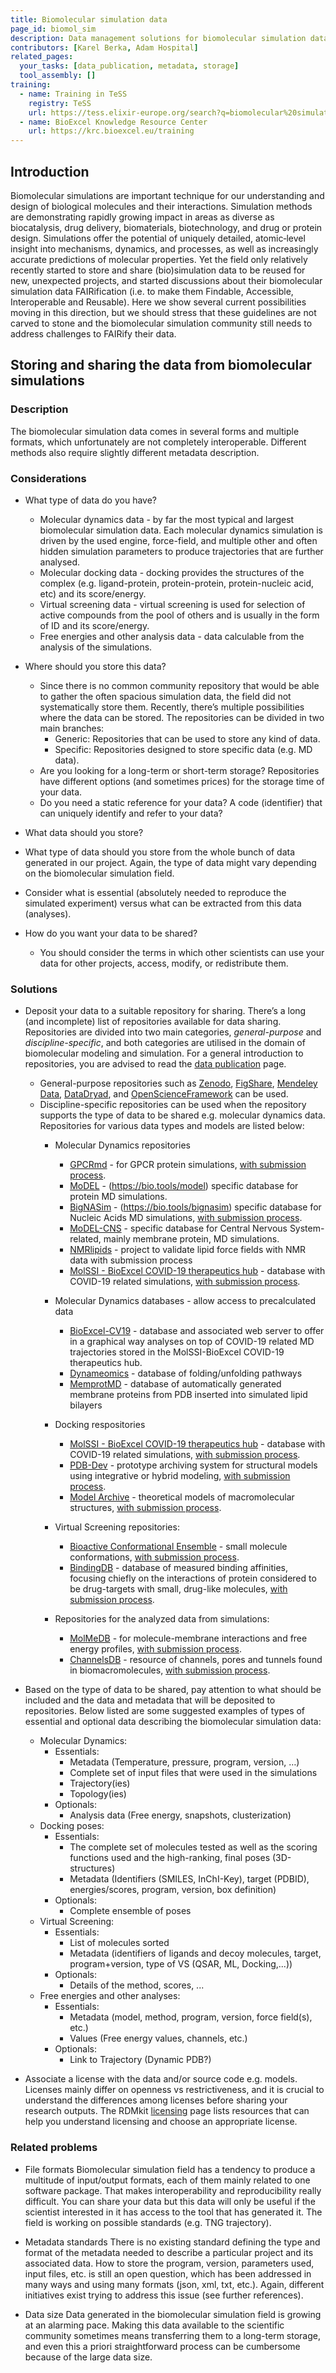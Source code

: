 ```yaml
---
title: Biomolecular simulation data
page_id: biomol_sim
description: Data management solutions for biomolecular simulation data
contributors: [Karel Berka, Adam Hospital]
related_pages:
  your_tasks: [data_publication, metadata, storage]
  tool_assembly: []
training:
  - name: Training in TeSS
    registry: TeSS
    url: https://tess.elixir-europe.org/search?q=biomolecular%20simulation
  - name: BioExcel Knowledge Resource Center
    url: https://krc.bioexcel.eu/training
---
```

## Introduction
Biomolecular simulations are important technique for our understanding and design of biological molecules and their interactions. Simulation methods are demonstrating rapidly growing impact in areas as diverse as biocatalysis, drug delivery, biomaterials, biotechnology, and drug or protein design. Simulations offer the potential of uniquely detailed, atomic‐level insight into mechanisms, dynamics, and processes, as well as increasingly accurate predictions of molecular properties. Yet the field only relatively recently started to store and share (bio)simulation data to be reused for new, unexpected projects, and started discussions about their biomolecular simulation data FAIRification (i.e. to make them Findable, Accessible, Interoperable and Reusable). Here we show several current possibilities moving in this direction, but we should stress that these guidelines are not carved to stone and the biomolecular simulation community still needs to address challenges to FAIRify their data.

## Storing and sharing the data from biomolecular simulations

### Description

The biomolecular simulation data comes in several forms and multiple formats, which unfortunately are not completely interoperable. Different methods also require slightly different metadata description.

### Considerations
* What type of data do you have?
  * Molecular dynamics data - by far the most typical and largest biomolecular simulation data. Each molecular dynamics simulation is driven by the used engine, force-field, and multiple other and often hidden simulation parameters to produce trajectories that are further analysed.
  * Molecular docking data - docking provides the structures of the complex (e.g. ligand-protein, protein-protein, protein-nucleic acid, etc) and its score/energy.
  * Virtual screening data - virtual screening is used for selection of active compounds from the pool of others and is usually in the form of ID and its score/energy.
  * Free energies and other analysis data - data calculable from the analysis of the simulations.

* Where should you store this data?
  * Since there is no common community repository that would be able to gather the often spacious simulation data, the field did not systematically store them. Recently, there’s multiple possibilities where the data can be stored. The repositories can be divided in two main branches:
    * Generic:  Repositories that can be used to store any kind of data.
    * Specific:  Repositories designed to store specific data (e.g. MD data).
  * Are you looking for a long-term or short-term storage? Repositories have different options (and sometimes prices) for the storage time of your data.
  * Do you need a static reference for your data? A code (identifier) that can uniquely identify and refer to your data?

*  What data should you store?
  * What type of data should you store from the whole bunch of data generated in our project. Again, the type of data might vary depending on the biomolecular simulation field.
  * Consider what is essential (absolutely needed to reproduce the simulated experiment) versus what can be extracted from this data (analyses).

* How do you want your data to be shared?
  * You should consider the terms in which other scientists can use your data for other projects, access, modify, or redistribute them.  


### Solutions

* Deposit your data to a suitable repository for sharing. There’s a long (and incomplete) list of repositories available for data sharing. Repositories are divided into two main categories, *general-purpose* and *discipline-specific*, and both categories are utilised in the domain of biomolecular modeling and simulation. For a general introduction to repositories, you are advised to read the [data publication](data_publication) page.
  * General-purpose repositories such as [Zenodo](https://zenodo.org/), [FigShare](https://figshare.com/), [Mendeley Data](https://data.mendeley.com/), [DataDryad](https://datadryad.org/), and [OpenScienceFramework](https://osf.io/) can be used.
  * Discipline-specific repositories can be used when the repository supports the type of data to be shared e.g. molecular dynamics data. Repositories for various data types and models are listed below:
    * Molecular Dynamics repositories
      * [GPCRmd](http://gpcrmd.org/) - for GPCR protein simulations, [with submission process](https://submission.gpcrmd.org/accounts/login/?next=/accounts/memberpage/).
      * [MoDEL](http://mmb.irbbarcelona.org/MoDEL/) - (https://bio.tools/model) specific database for protein MD simulations.
      * [BigNASim](http://mmb.irbbarcelona.org/BigNASim/) - (https://bio.tools/bignasim) specific database for Nucleic Acids MD simulations, [with submission process](https://github.com/NMRLipids).
      * [MoDEL-CNS](http://mmb.irbbarcelona.org/MoDEL-CNS/#/) - specific database for Central Nervous System-related, mainly membrane protein, MD simulations.
      * [NMRlipids](http://nmrlipids.blogspot.com/) - project to validate lipid force fields with NMR data with submission process
      * [MolSSI - BioExcel COVID-19 therapeutics hub](https://covid.bioexcel.eu/) - database with COVID-19 related simulations, [with submission process](https://covid.bioexcel.eu/contributing/).

    * Molecular Dynamics databases - allow access to precalculated data
      * [BioExcel-CV19](https://bioexcel-cv19.bsc.es/#/) - database and associated web server to offer in a graphical way analyses on top of COVID-19 related MD trajectories stored in the MolSSI-BioExcel COVID-19 therapeutics hub.  
      * [Dynameomics](http://www.dynameomics.org/) - database of folding/unfolding pathways
      * [MemprotMD](http://memprotmd.bioch.ox.ac.uk/) - database of automatically generated membrane proteins from PDB inserted into simulated lipid bilayers

    * Docking respositories
      * [MolSSI - BioExcel COVID-19 therapeutics hub](https://covid.bioexcel.eu/) - database with COVID-19 related simulations, [with submission process](https://covid.bioexcel.eu/contributing/).
      * [PDB-Dev](https://pdb-dev.wwpdb.org/) - prototype archiving system for structural models using integrative or hybrid modeling, [with submission process](https://pdb-dev.wwpdb.org/deposit.html).
      * [Model Archive](https://www.modelarchive.org/) - theoretical models of macromolecular structures, [with submission process](https://www.modelarchive.org/projects/new/basic).

    * Virtual Screening repositories:
      * [Bioactive Conformational Ensemble](http://mmb.irbbarcelona.org/BCE) - small molecule conformations, [with submission process](http://mmb.irbbarcelona.org/BCE/db/upload).
      * [BindingDB](https://www.bindingdb.org/) - database of measured binding affinities, focusing chiefly on the interactions of protein considered to be drug-targets with small, drug-like molecules, [with submission process](https://www.bindingdb.org/bind/contributedata.jsp).

    * Repositories for the analyzed data from simulations:
       * [MolMeDB](https://molmedb.upol.cz/) - for molecule-membrane interactions and free energy profiles, [with submission process](mailto:molmedb@upol.cz).  
       * [ChannelsDB](https://webchemdev.ncbr.muni.cz/ChannelsDB/index.html) - resource of channels, pores and tunnels found in biomacromolecules, [with submission process](https://webchemdev.ncbr.muni.cz/ChannelsDB/contribute.html).

* Based on the type of data to be shared, pay attention to what should be included and the data and metadata that will be deposited to repositories. Below listed are some suggested examples of types of essential and optional data describing the biomolecular simulation data:
    * Molecular Dynamics:
      * Essentials:
        * Metadata (Temperature, pressure, program, version, …)
        * Complete set of input files that were used in the simulations
        * Trajectory(ies)
        * Topology(ies)
      * Optionals:
        * Analysis data (Free energy, snapshots, clusterization)
    * Docking poses:
      * Essentials:
        * The complete set of molecules tested as well as the scoring functions used and the high-ranking, final poses (3D-structures)
        * Metadata (Identifiers (SMILES, InChI-Key), target (PDBID), energies/scores, program, version, box definition)
      * Optionals:
        * Complete ensemble of poses
    * Virtual Screening:
      * Essentials:
        * List of molecules sorted
        * Metadata (identifiers of ligands and decoy molecules, target, program+version, type of VS (QSAR, ML, Docking,...))
      * Optionals:
        * Details of the method, scores, ...
    * Free energies and other analyses:
      * Essentials:
        * Metadata (model, method, program, version, force field(s), etc.)
        * Values (Free energy values, channels, etc.)
      * Optionals:
        * Link to Trajectory (Dynamic PDB?)
* Associate a license with the data and/or source code e.g. models. Licenses mainly differ on openness vs restrictiveness, and it is crucial to understand the differences among licenses before sharing your research outputs. The RDMkit [licensing](licensing) page lists resources that can help you understand licensing and choose an appropriate license.  

### Related problems
* File formats
Biomolecular simulation field has a tendency to produce a multitude of input/output formats, each of them mainly related to one software package. That makes interoperability and reproducibility really difficult. You can share your data but this data will only be useful if the scientist interested in it has access to the tool that has generated it. The field is working on possible standards (e.g. TNG trajectory).

* Metadata standards
There is no existing standard defining the type and format of the metadata needed to describe a particular project and its associated data. How to store the program, version, parameters used, input files, etc. is still an open question, which has been addressed in many ways and using many formats (json, xml, txt, etc.). Again, different initiatives exist trying to address this issue (see further references).

* Data size
Data generated in the biomolecular simulation field is growing at an alarming pace. Making this data available to the scientific community sometimes means transferring them to a long-term storage, and even this a priori straightforward process can be cumbersome because of the large data size.
